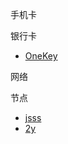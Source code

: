 

手机卡

银行卡

- [OneKey](https://card.onekey.so)

网络

节点

- [jsss](http://jsss-50.top)
- [2y](https://两元店.com/)

